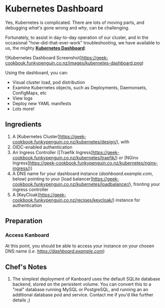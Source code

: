 # Kubernetes Dashboard

Yes, Kubernetes is complicated. There are lots of moving parts, and debugging _what's_ gone wrong and _why_, can be challenging.

Fortunately, to assist in day-to-day operation of our cluster, and in the occasional "how-did-that-ever-work" troubleshooting, we have available to us, the mighty **[Kubernetes Dashboard](https://github.com/kubernetes/dashboard)**:

![Kubernetes Dashboard Screenshot]https://geek-cookbook.funkypenguin.co.nz/images/kubernetes-dashboard.png)

Using the dashboard, you can:

* Visual cluster load, pod distribution
* Examine Kubernetes objects, such as Deployments, Daemonsets, ConfigMaps, etc
* View logs
* Deploy new YAML manifests
* Lots more!

## Ingredients

1. A [Kubernetes Cluster]https://geek-cookbook.funkypenguin.co.nz/kubernetes/design/), with
2. OIDC-enabled authentication
3. An Ingress Controller ([Traefik Ingress]https://geek-cookbook.funkypenguin.co.nz/kubernetes/traefik/) or [NGinx Ingress]https://geek-cookbook.funkypenguin.co.nz/kubernetes/nginx-ingress/)) 
4. A DNS name for your dashboard instance (*dashboard.example.com*, below) pointing to your [load balancer]https://geek-cookbook.funkypenguin.co.nz/kubernetes/loadbalancer/), fronting your ingress controller
5. A [KeyCloak]https://geek-cookbook.funkypenguin.co.nz/recipes/keycloak/) instance for authentication

## Preparation


### Access Kanboard

At this point, you should be able to access your instance on your chosen DNS name (*i.e. https://dashboard.example.com*)


## Chef's Notes

1. The simplest deployment of Kanboard uses the default SQLite database backend, stored on the persistent volume. You can convert this to a "real" database running MySQL or PostgreSQL, and running an an additional database pod and service. Contact me if you'd like further details ;)